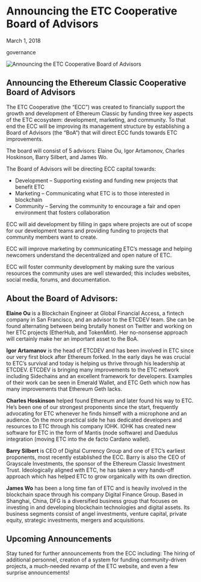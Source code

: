 # Announcing the ETC Cooperative Board of Advisors

March 1, 2018

governance

![Announcing the ETC Cooperative Board of Advisors](/img/posts/01_etcsummit2017.jpeg)

## Announcing the Ethereum Classic Cooperative Board of Advisors

The ETC Cooperative (the “ECC”) was created to financially support the growth and development of Ethereum Classic by funding three key aspects of the ETC ecosystem: development, marketing, and community. To that end the ECC will be improving its management structure by establishing a Board of Advisors (the “BoA”) that will direct ECC funds towards ETC improvements.

The board will consist of 5 advisors: Elaine Ou, Igor Artamonov, Charles Hoskinson, Barry Silbert, and James Wo.

The Board of Advisors will be directing ECC capital towards:

- Development – Supporting existing and funding new projects that benefit ETC
- Marketing – Communicating what ETC is to those interested in blockchain
- Community – Serving the community to encourage a fair and open environment that fosters collaboration

ECC will aid development by filling in gaps where projects are out of scope for our development teams and providing funding to projects that community members want to create.

ECC will improve marketing by communicating ETC’s message and helping newcomers understand the decentralized and open nature of ETC.

ECC will foster community development by making sure the various resources the community uses are well stewarded; this includes websites, social media, forums, and documentation.

## About the Board of Advisors:

**Elaine Ou** is a Blockchain Engineer at Global Financial Access, a fintech company in San Francisco, and an advisor to the ETCDEV team. She can be found alternating between being brutally honest on Twitter and working on her ETC projects (EtherHub, and TokenMint). Her no-nonsense approach will certainly make her an important asset to the BoA.

**Igor Artamanov** is the head of ETCDEV and has been involved in ETC since our very first block after Ethereum forked. In the early days he was crucial to ETC’s survival and today is helping us thrive through his leadership at ETCDEV. ETCDEV is bringing many improvements to the ETC network including Sidechains and an excellent framework for developers. Examples of their work can be seen in Emerald Wallet, and ETC Geth which now has many improvements that Ethereum Geth lacks.

**Charles Hoskinson** helped found Ethereum and later found his way to ETC. He’s been one of our strongest proponents since the start, frequently advocating for ETC whenever he finds himself with a microphone and an audience. On the more practical side he has dedicated developers and resources to ETC through his company IOHK. IOHK has created new software for ETC in the form of Mantis (node software) and Daedulus integration (moving ETC into the de facto Cardano wallet).

**Barry Silbert** is CEO of Digital Currency Group and one of ETC’s earliest proponents, most recently established the ECC. Barry is also the CEO of Grayscale Investments, the sponsor of the Ethereum Classic Investment Trust. Ideologically aligned with ETC, he has taken a very hands-off approach which has helped ETC to grow organically with its own direction.

**James Wo** has been a long time fan of ETC and is heavily involved in the blockchain space through his company Digital Finance Group. Based in Shanghai, China, DFG is a diversified business group that focuses on investing in and developing blockchain technologies and digital assets. Its business segments consist of angel investments, venture capital, private equity, strategic investments, mergers and acquisitions.

## Upcoming Announcements

Stay tuned for further announcements from the ECC including: The hiring of additional personnel, creation of a system for funding community-driven projects, a much-needed revamp of the ETC website, and even a few surprise announcements!
